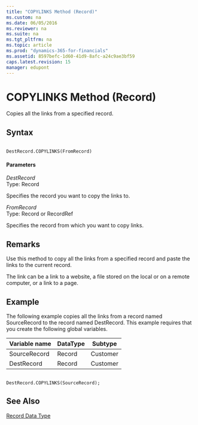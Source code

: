 ```yaml
---
title: "COPYLINKS Method (Record)"
ms.custom: na
ms.date: 06/05/2016
ms.reviewer: na
ms.suite: na
ms.tgt_pltfrm: na
ms.topic: article
ms.prod: "dynamics-365-for-financials"
ms.assetid: 8597befc-1d60-41d9-8afc-a24c9ae3bf59
caps.latest.revision: 15
manager: edupont
---
```

# COPYLINKS Method (Record)
Copies all the links from a specified record.  
  
## Syntax  
  
```  
  
DestRecord.COPYLINKS(FromRecord)  
```  
  
#### Parameters  
 *DestRecord*  
 Type: Record  
  
 Specifies the record you want to copy the links to.  
  
 *FromRecord*  
 Type: Record or RecordRef  
  
 Specifies the record from which you want to copy links.  
  
## Remarks  
 Use this method to copy all the links from a specified record and paste the links to the current record.  
  
 The link can be a link to a website, a file stored on the local or on a remote computer, or a link to a page.  
  
## Example  
 The following example copies all the links from a record named SourceRecord to the record named DestRecord. This example requires that you create the following global variables.  
  
|Variable name|DataType|Subtype|  
|-------------------|--------------|-------------|  
|SourceRecord|Record|Customer|  
|DestRecord|Record|Customer|  
  
```  
  
DestRecord.COPYLINKS(SourceRecord);  
```  
  
## See Also  
 [Record Data Type](Record-Data-Type.md)